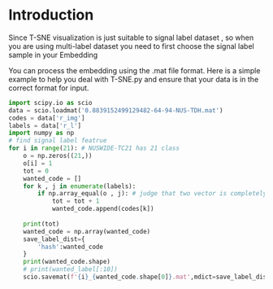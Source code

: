 # Introduction
<p>
  Since T-SNE visualization is just suitable to signal label dataset , so when you are using multi-label dataset you need to first choose the signal label sample in your Embedding
</p>
<p>
  You can process the embedding using the .mat file format. Here is a simple example to help you deal with T-SNE.py and ensure that your data is in the correct format for input.
</p>



```python
import scipy.io as scio
data = scio.loadmat('0.8839152499129482-64-94-NUS-TDH.mat')
codes = data['r_img']
labels = data['r_l']
import numpy as np
# find signal label featrue
for i in range(21): # NUSWIDE-TC21 has 21 class
    o = np.zeros((21,))
    o[i] = 1
    tot = 0
    wanted_code = []
    for k , j in enumerate(labels):    
        if np.array_equal(o , j): # judge that two vector is completely equal
            tot = tot + 1
            wanted_code.append(codes[k])
            
    print(tot)
    wanted_code = np.array(wanted_code)
    save_label_dist={
        'hash':wanted_code
    }    
    print(wanted_code.shape)
    # print(wanted_label[:10])
    scio.savemat(f'{i}_{wanted_code.shape[0]}.mat',mdict=save_label_dist)
```
